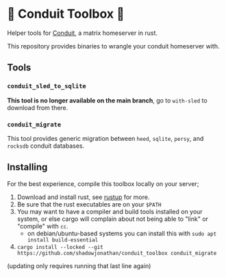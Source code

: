 # 🧰 Conduit Toolbox 🦀

Helper tools for [Conduit](https://conduit.rs), a matrix homeserver in rust.

This repository provides binaries to wrangle your conduit homeserver with.

## Tools

### `conduit_sled_to_sqlite`

**This tool is no longer available on the main branch**, go to `with-sled` to download from there.

### `conduit_migrate`

This tool provides generic migration between `heed`, `sqlite`, `persy`, and `rocksdb` conduit databases.

## Installing

For the best experience, compile this toolbox locally on your server;

1. Download and install rust, see [rustup](https://rustup.rs/) for more.
2. Be sure that the rust executables are on your `$PATH`
3. You may want to have a compiler and build tools installed on your system, or else cargo will complain about not being able to "link" or "compile" with `cc`.
   - on debian/ubuntu-based systems you can install this with `sudo apt install build-essential`
4. `cargo install --locked --git https://github.com/shadowjonathan/conduit_toolbox conduit_migrate`

(updating only requires running that last line again)
